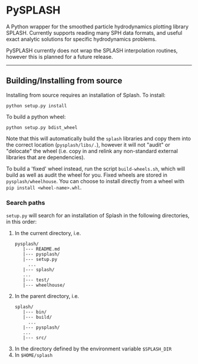 PySPLASH
========

A Python wrapper for the smoothed particle hydrodynamics plotting library SPLASH.
Currently supports reading many SPH data formats, and useful exact analytic solutions
for specific hydrodynamics problems.

PySPLASH currently does not wrap the SPLASH interpolation routines, however this
is planned for a future release.

---

## Building/Installing from source
Installing from source requires an installation of Splash. To install:
```
python setup.py install
```

To build a python wheel:
```
python setup.py bdist_wheel
```

Note that this will automatically build the `splash` libraries and copy them into the correct location (`pysplash/libs/.`), however it will not "audit" or "delocate" the wheel (i.e. copy in and relink any non-standard external libraries that are dependencies).

To build a 'fixed' wheel instead, run the script `build-wheels.sh`, which will build as well as audit the wheel for you. Fixed wheels are stored in `pysplash/wheelhouse`. You can choose to install directly from a wheel with `pip install <wheel-name>.whl`.

### Search paths
`setup.py` will search for an installation of Splash in the following directories, in this order:

1. In the current directory, i.e.
   ```
   pysplash/
      |--- README.md
      |--- pysplash/
      |--- setup.py
        ...
      |--- splash/
      ...
      |--- test/
      |--- wheelhouse/
   ```
2. In the parent directory, i.e.
   ```
   splash/
      |--- bin/
      |--- build/
        ...
      |--- pysplash/
      ...
      |--- src/
   ```
3. In the directory defined by the environment variable `$SPLASH_DIR`
4. In `$HOME/splash`
